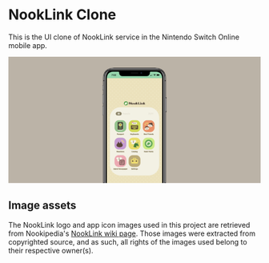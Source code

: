 # NookLink Clone

This is the UI clone of NookLink service in the Nintendo Switch Online mobile app.

<p align="center">
  <a href='https://fywk.github.io/nooklink-clone/'>
    <img src="src/images/screenshot.png" alt="Screenshot">
  </a>
</p>

## Image assets

The NookLink logo and app icon images used in this project are retrieved from Nookipedia's [NookLink wiki page](https://nookipedia.com/wiki/NookLink). Those images were extracted from copyrighted source, and as such, all rights of the images used belong to their respective owner(s).
